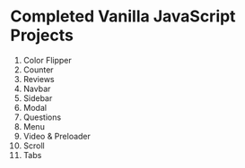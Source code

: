 # Completed Vanilla JavaScript Projects

1. Color Flipper
2. Counter
3. Reviews
4. Navbar
5. Sidebar
6. Modal
7. Questions
8. Menu
9. Video & Preloader
10. Scroll
11. Tabs
